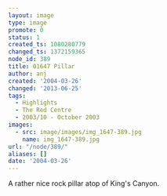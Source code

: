 ```yaml
---
layout: image
type: image
promote: 0
status: 1
created_ts: 1080280779
changed_ts: 1372159365
node_id: 389
title: 01647 Pillar
author: anj
created: '2004-03-26'
changed: '2013-06-25'
tags:
  - Highlights
  - The Red Centre
  - 2003/10 - October 2003
images:
  - src: image/images/img_1647-389.jpg
    name: img_1647-389.jpg
url: "/node/389/"
aliases: []
date: '2004-03-26'
---
```

A rather nice rock pillar atop of King's Canyon.
